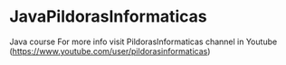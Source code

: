 # JavaPildorasInformaticas
Java course
For more info visit PildorasInformaticas channel in Youtube (https://www.youtube.com/user/pildorasinformaticas)
